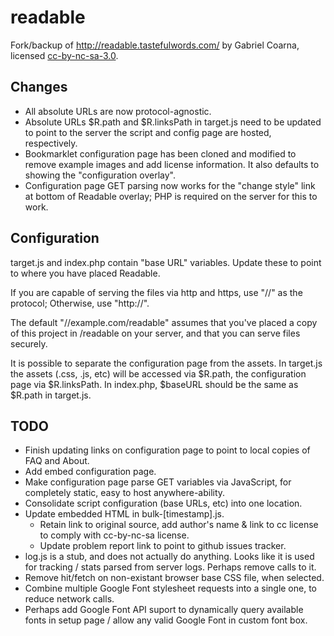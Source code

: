 readable
========
Fork/backup of http://readable.tastefulwords.com/ by Gabriel Coarna, licensed [cc-by-nc-sa-3.0](http://creativecommons.org/licenses/by-nc-sa/3.0/).

Changes
-------
* All absolute URLs are now protocol-agnostic.
* Absolute URLs $R.path and $R.linksPath in target.js need to be updated to point to the server the script and config page are hosted, respectively.
* Bookmarklet configuration page has been cloned and modified to remove example images and add license information. It also defaults to showing the "configuration overlay".
* Configuration page GET parsing now works for the "change style" link at bottom of Readable overlay; PHP is required on the server for this to work.

Configuration
-------------
target.js and index.php contain "base URL" variables. Update these to point to where you have placed Readable.

If you are capable of serving the files via http and https, use "//" as the protocol; Otherwise, use "http://".

The default "//example.com/readable" assumes that you've placed a copy of this project in /readable on your server, and that you can serve files securely.

It is possible to separate the configuration page from the assets. In target.js the assets (.css, .js, etc) will be accessed via $R.path, the configuration page via $R.linksPath. In index.php, $baseURL should be the same as $R.path in target.js. 

TODO
----
* Finish updating links on configuration page to point to local copies of FAQ and About.
* Add embed configuration page.
* Make configuration page parse GET variables via JavaScript, for completely static, easy to host anywhere-ability.
* Consolidate script configuration (base URLs, etc) into one location.
* Update embedded HTML in bulk-[timestamp].js. 
    * Retain link to original source, add author's name & link to cc license to comply with cc-by-nc-sa license.
    * Update problem report link to point to github issues tracker.
* log.js is a stub, and does not actually do anything. Looks like it is used for tracking / stats parsed from server logs. Perhaps remove calls to it.
* Remove hit/fetch on non-existant browser base CSS file, when selected.
* Combine multiple Google Font stylesheet requests into a single one, to reduce network calls.
* Perhaps add Google Font API suport to dynamically query available fonts in setup page / allow any valid Google Font in custom font box.
